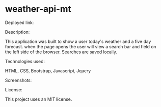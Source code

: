 # weather-api-mt

Deployed link: 


Description:

This application was built to show a user today's weather and a five day forecast. when the page opens the user will view a search bar and field on the left side of the browser. Searches are saved locally. 

Technologies used: 

HTML, CSS, Bootstrap, Javascript, Jquery 

Screenshots:


License:

This project uses an MIT license. 

